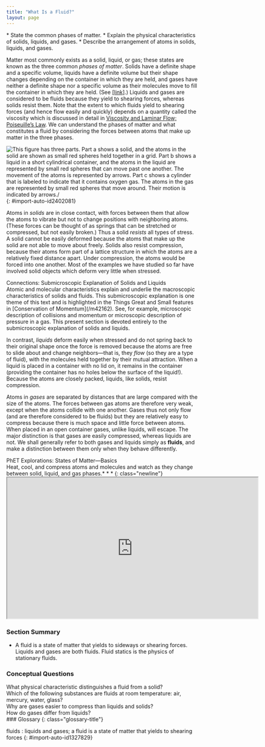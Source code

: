 ```yaml
---
title: "What Is a Fluid?"
layout: page
---
```



<div class="abstract" markdown="1">
* State the common phases of matter.
* Explain the physical characteristics of solids, liquids, and gases.
* Describe the arrangement of atoms in solids, liquids, and gases.
</div>

Matter most commonly exists as a solid, liquid, or gas; these states are known as the three common *phases of matter*. Solids have a definite shape and a specific volume, liquids have a definite volume but their shape changes depending on the container in which they are held, and gases have neither a definite shape nor a specific volume as their molecules move to fill the container in which they are held. (See [\[link\]](#import-auto-id2402081).) Liquids and gases are considered to be fluids because they yield to shearing forces, whereas solids resist them. Note that the extent to which fluids yield to shearing forces (and hence flow easily and quickly) depends on a quantity called the viscosity which is discussed in detail in [Viscosity and Laminar Flow; Poiseuille’s Law](/m42209). We can understand the phases of matter and what constitutes a fluid by considering the forces between atoms that make up matter in the three phases.

![This figure has three parts. Part a shows a solid, and the atoms in the solid are shown as small red spheres held together in a grid. Part b shows a liquid in a short cylindrical container, and the atoms in the liquid are represented by small red spheres that can move past one another. The movement of the atoms is represented by arrows. Part c shows a cylinder that is labeled to indicate that it contains oxygen gas. The atoms in the gas are represented by small red spheres that move around. Their motion is indicated by arrows./](../resources/Figure_12_01_01a.jpg "(a) Atoms in a solid always have the same neighbors, held near home by forces represented here by springs. These atoms are essentially in contact with one another. A rock is an example of a solid. This rock retains its shape because of the forces holding its atoms together. (b) Atoms in a liquid are also in close contact but can slide over one another. Forces between them strongly resist attempts to push them closer together and also hold them in close contact. Water is an example of a liquid. Water can flow, but it also remains in an open container because of the forces between its atoms. (c) Atoms in a gas are separated by distances that are considerably larger than the size of the atoms themselves, and they move about freely. A gas must be held in a closed container to prevent it from moving out freely."){: #import-auto-id2402081}

Atoms in *solids* are in close contact, with forces between them that allow the atoms to vibrate but not to change positions with neighboring atoms. (These forces can be thought of as springs that can be stretched or compressed, but not easily broken.) Thus a solid *resists* all types of stress. A solid cannot be easily deformed because the atoms that make up the solid are not able to move about freely. Solids also resist compression, because their atoms form part of a lattice structure in which the atoms are a relatively fixed distance apart. Under compression, the atoms would be forced into one another. Most of the examples we have studied so far have involved solid objects which deform very little when stressed.

<div class="note" data-has-label="true" data-label="" markdown="1">
<div class="title">
Connections: Submicroscopic Explanation of Solids and Liquids
</div>
Atomic and molecular characteristics explain and underlie the macroscopic characteristics of solids and fluids. This submicroscopic explanation is one theme of this text and is highlighted in the Things Great and Small features in [Conservation of Momentum](/m42162). See, for example, microscopic description of collisions and momentum or microscopic description of pressure in a gas. This present section is devoted entirely to the submicroscopic explanation of solids and liquids.

</div>

In contrast, *liquids* deform easily when stressed and do not spring back to their original shape once the force is removed because the atoms are free to slide about and change neighbors—that is, they *flow* (so they are a type of fluid), with the molecules held together by their mutual attraction. When a liquid is placed in a container with no lid on, it remains in the container (providing the container has no holes below the surface of the liquid!). Because the atoms are closely packed, liquids, like solids, resist compression.

Atoms in *gases* are separated by distances that are large compared with the size of the atoms. The forces between gas atoms are therefore very weak, except when the atoms collide with one another. Gases thus not only flow (and are therefore considered to be fluids) but they are relatively easy to compress because there is much space and little force between atoms. When placed in an open container gases, unlike liquids, will escape. The major distinction is that gases are easily compressed, whereas liquids are not. We shall generally refer to both gases and liquids simply as **fluids**, and make a distinction between them only when they behave differently.

<div class="note" data-has-label="true" id="eip-403" class="interactive" data-label="" markdown="1">
<div class="title">
PhET Explorations: States of Matter—Basics
</div>
Heat, cool, and compress atoms and molecules and watch as they change between solid, liquid, and gas phases.* * *
{: class="newline"}

<div class="media" id="Phet_module_12.1" data-alt="states of matter">
<iframe width="660" height="371.4" src="https://phet.colorado.edu/sims/html/states-of-matter-basics/latest/states-of-matter-basics_en.html"></iframe>
</div>
</div>

### Section Summary

* A fluid is a state of matter that yields to sideways or shearing forces. Liquids and gases are both fluids. Fluid statics is the physics of stationary fluids.

### Conceptual Questions

<div class="exercise" data-element-type="conceptual-questions">
<div class="problem" markdown="1">
What physical characteristic distinguishes a fluid from a solid?


</div>
</div>

<div class="exercise" data-element-type="conceptual-questions">
<div class="problem" markdown="1">
Which of the following substances are fluids at room temperature: air, mercury, water, glass?


</div>
</div>

<div class="exercise">
<div class="problem" markdown="1">
Why are gases easier to compress than liquids and solids?


</div>
</div>

<div class="exercise" data-element-type="conceptual-questions">
<div class="problem" markdown="1">
How do gases differ from liquids?


</div>
</div>

<div class="glossary" markdown="1">
### Glossary
{: class="glossary-title"}

fluids
: liquids and gases; a fluid is a state of matter that yields to shearing forces
{: #import-auto-id1327829}

</div>
